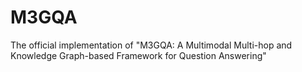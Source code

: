 # M3GQA
The official implementation of "M3GQA: A Multimodal Multi-hop and Knowledge Graph-based Framework for Question Answering"
